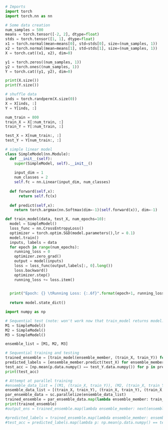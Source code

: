 <div class="cell code" execution_count="1" scrolled="false">

``` python
# Imports
import torch
import torch.nn as nn
```

</div>

<div class="cell code" execution_count="1" scrolled="false">

``` python
# Some data creation
num_samples = 500
means = torch.tensor([-2, 2], dtype=float)
stds = torch.tensor([1, 1], dtype=float)
x1 = torch.normal(mean=means[0], std=stds[0], size=(num_samples, 1))
x2 = torch.normal(mean=means[1], std=stds[1], size=(num_samples, 1))
X = torch.cat((x1, x2), dim=0)

y1 = torch.zeros((num_samples, 1))
y2 = torch.ones((num_samples, 1))
Y = torch.cat((y1, y2), dim=0)

print(X.size())
print(Y.size())
```

</div>

<div class="cell code" execution_count="1" scrolled="false">

``` python
# shuffle data
inds = torch.randperm(X.size(0))
X = X[inds, :]
Y = Y[inds, :]

num_train = 800
train_X = X[:num_train, :]
train_Y = Y[:num_train, :]

test_X = X[num_train:, :]
test_Y = Y[num_train:, :]
```

</div>

<div class="cell code" execution_count="1" scrolled="false">

``` python
# simple linear model
class SimpleModel(nn.Module):
  def __init__(self):
    super(SimpleModel, self).__init__()
  
    input_dim = 1
    num_classes = 2
    self.fc = nn.Linear(input_dim, num_classes)
        
  def forward(self,x):
      return self.fc(x)
      
  def predict(self,x):
    return torch.argmax(nn.Softmax(dim=-1)(self.forward(x)), dim=-1)
```

</div>

<div class="cell code" execution_count="1" scrolled="false">

``` python
def train_model(data, test_X, num_epochs=10):
  model = SimpleModel()
  loss_func = nn.CrossEntropyLoss()
  optimizer = torch.optim.SGD(model.parameters(),lr = 0.1)
  model.train()
  inputs, labels = data
  for epoch in range(num_epochs):
    running_loss = 0
    optimizer.zero_grad()
    output = model(inputs)
    loss = loss_func(output,labels[:, 0].long())
    loss.backward()
    optimizer.step()
    running_loss += loss.item()

  
  print("Epoch: {} \tRunning Loss: {:.6f}".format(epoch+1, running_loss))
  
  return model.state_dict()
```

</div>

<div class="cell code" execution_count="1" scrolled="false">

``` python
import numpy as np

# Sequential test (note: won't work now that train_model returns model.state_dict, but we could send state_dict to the predict function and use model.load_state_dict())
M1 = SimpleModel()
M2 = SimpleModel()
M3 = SimpleModel()

ensemble_list = [M1, M2, M3]

# Sequential training and testing
trained_ensemble = [train_model(ensemble_member, (train_X, train_Y)) for ensemble_member in ensemble_list]
predicted_labels = [ensemble_member.predict(test_X) for ensemble_member in trained_ensemble]
test_acc = [np.mean(p.data.numpy() == test_Y.data.numpy()) for p in predicted_labels]
print(test_acc)
```

</div>

<div class="cell code" execution_count="1" scrolled="false">

``` python
# Attempt at parallel training
#ensemble_data_list = [(M1, (train_X, train_Y)), (M2, (train_X, train_Y)), (M3, (train_X, train_Y))]
ensemble_data_list = [(train_X, train_Y), (train_X, train_Y), (train_X, train_Y)]
par_ensemble_data = sc.parallelize(ensemble_data_list)
trained_ensemble = par_ensemble_data.map(lambda ensemble_member: train_model(ensemble_member, test_X)).collect()
print(trained_ensemble)
#output_ens = trained_ensemble.map(lambda ensemble_member: next(ensemble_member[0].parameters()))

#predicted_labels = trained_ensemble.map(lambda ensemble_member: ensemble_member.predict(test_X))
#test_acc = predicted_labels.map(lambda p: np.mean(p.data.numpy() == test_Y.data.numpy())).collect()
```

</div>

<div class="cell code" execution_count="1" scrolled="false">

``` python

```

</div>
